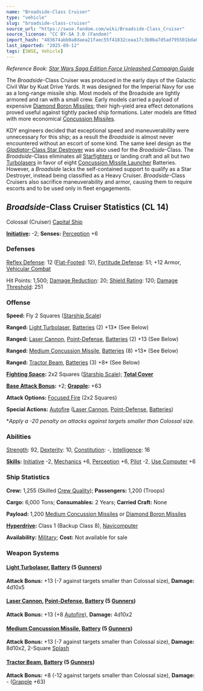 ```yaml
---
name: "Broadside-Class Cruiser"
type: "vehicle"
slug: "broadside-class-cruiser"
source_url: "https://swse.fandom.com/wiki/Broadside-Class_Cruiser"
source_license: "CC BY-SA 3.0 (Fandom)"
import_hash: "483674abb0a8daea21faec55f41832ceaa17c3b0ba7d5ad795501bda04f50cc4"
last_imported: "2025-09-12"
tags: [SWSE, Vehicle]
---
```

*Reference Book: [Star Wars Saga Edition Force Unleashed Campaign Guide](https://swse.fandom.com/wiki/Star_Wars_Saga_Edition_Force_Unleashed_Campaign_Guide)*

The *Broadside*-Class Cruiser was produced in the early days of the Galactic Civil War by Kuat Drive Yards. It was designed for the Imperial Navy for use as a long-range missile ship. Most models of the Broadside are lightly armored and ran with a small crew. Early models carried a payload of expensive [Diamond Boron Missiles](https://swse.fandom.com/wiki/Diamond_Boron_Missiles); their high-yield area effect detonations proved useful against tightly packed ship formations. Later models are fitted with more economical [Concussion Missiles](https://swse.fandom.com/wiki/Concussion_Missiles).

KDY engineers decided that exceptional speed and maneuverability were unnecessary for this ship; as a result the *Broadside* is almost never encountered without an escort of some kind. The same keel design as the [*Gladiator*-Class Star Destroyer](https://swse.fandom.com/wiki/Gladiator-Class_Star_Destroyer) was also used for the *Broadside*-Class. The *Broadside*-Class eliminates all [Starfighters](https://swse.fandom.com/wiki/Starfighters) or landing craft and all but two [Turbolasers](https://swse.fandom.com/wiki/Turbolasers) in favor of eight [Concussion Missile Launcher](https://swse.fandom.com/wiki/Concussion_Missile_Launcher) Batteries. However, a *Broadside* lacks the self-contained support to qualify as a Star Destroyer, instead being classified as a Heavy Cruiser. *Broadside*-Class Cruisers also sacrifice maneuverability and armor, causing them to require escorts and to be used only in fleet engagements.

## *Broadside*-Class Cruiser Statistics (CL 14)
Colossal (Cruiser) [Capital Ship](https://swse.fandom.com/wiki/Capital_Ship)

**[Initiative](https://swse.fandom.com/wiki/Initiative):** -2; **Senses:** [Perception](https://swse.fandom.com/wiki/Perception) +6
### Defenses
[Reflex Defense](https://swse.fandom.com/wiki/Reflex_Defense_(Vehicles)): 12 ([Flat-Footed](https://swse.fandom.com/wiki/Flat-Footed): 12), [Fortitude Defense](https://swse.fandom.com/wiki/Fortitude_Defense_(Vehicles)): 51; +12 Armor, [Vehicular Combat](https://swse.fandom.com/wiki/Vehicular_Combat)

Hit Points: 1,500; [Damage Reduction](https://swse.fandom.com/wiki/Damage_Reduction): 20; [Shield Rating](https://swse.fandom.com/wiki/Shield_Rating): 120; [Damage Threshold](https://swse.fandom.com/wiki/Damage_Threshold_(Vehicles)): 251
### Offense
**Speed:** Fly 2 Squares ([Starship Scale](https://swse.fandom.com/wiki/Starship_Scale))

**Ranged:** [Light Turbolaser](https://swse.fandom.com/wiki/Light_Turbolaser), [Batteries](https://swse.fandom.com/wiki/Weapon_Batteries) (2) +13* (See Below)

**Ranged:** [Laser Cannon](https://swse.fandom.com/wiki/Laser_Cannon), [Point-Defense](https://swse.fandom.com/wiki/Point-Defense), [Batteries](https://swse.fandom.com/wiki/Weapon_Batteries) (2) +13 (See Below)

**Ranged:** [Medium Concussion Missile](https://swse.fandom.com/wiki/Medium_Concussion_Missile), [Batteries](https://swse.fandom.com/wiki/Weapon_Batteries) (8) +13* (See Below)

**Ranged:** [Tractor Beam](https://swse.fandom.com/wiki/Tractor_Beam), [Batteries](https://swse.fandom.com/wiki/Batteries) (3) +8* (See Below)

**[Fighting Space](https://swse.fandom.com/wiki/Fighting_Space):** 2x2 Squares ([Starship Scale](https://swse.fandom.com/wiki/Starship_Scale)); **[Total Cover](https://swse.fandom.com/wiki/Total_Cover)**

**[Base Attack Bonus](https://swse.fandom.com/wiki/Base_Attack_Bonus):** +2; **[Grapple](https://swse.fandom.com/wiki/Grapple):** +63

**Attack Options:** [Focused Fire](https://swse.fandom.com/wiki/Focused_Fire) (2x2 Squares)

**Special Actions:** [Autofire](https://swse.fandom.com/wiki/Autofire_(Vehicle_Combat)) ([Laser Cannon](https://swse.fandom.com/wiki/Laser_Cannon), [Point-Defense](https://swse.fandom.com/wiki/Point-Defense), [Batteries](https://swse.fandom.com/wiki/Weapon_Batteries))

**Apply a -20 penalty on attacks against targets smaller than Colossal size.*
### Abilities
[Strength](https://swse.fandom.com/wiki/Strength): 92, [Dexterity](https://swse.fandom.com/wiki/Dexterity): 10, [Constitution](https://swse.fandom.com/wiki/Constitution): -, [Intelligence](https://swse.fandom.com/wiki/Intelligence): 16

**[Skills](https://swse.fandom.com/wiki/Skills):** [Initiative](https://swse.fandom.com/wiki/Initiative) -2, [Mechanics](https://swse.fandom.com/wiki/Mechanics) +6, [Perception](https://swse.fandom.com/wiki/Perception) +6, [Pilot](https://swse.fandom.com/wiki/Pilot) -2, [Use Computer](https://swse.fandom.com/wiki/Use_Computer) +6
### Ship Statistics
**Crew:** 1,255 (Skilled [Crew Quality](https://swse.fandom.com/wiki/Crew_Quality)); **Passengers:** 1,200 (Troops)

**Cargo:** 6,000 Tons; **Consumables:** 2 Years; **Carried Craft:** None

**Payload:** 1,200 [Medium Concussion Missiles](https://swse.fandom.com/wiki/Medium_Concussion_Missiles) or [Diamond Boron Missiles](https://swse.fandom.com/wiki/Diamond_Boron_Missiles)

**[Hyperdrive](https://swse.fandom.com/wiki/Hyperdrive):** Class 1 (Backup Class 8), [Navicomputer](https://swse.fandom.com/wiki/Navicomputer)

**Availability:** [Military](https://swse.fandom.com/wiki/Military); **Cost:** Not available for sale
### Weapon Systems
#### **[Light Turbolaser](https://swse.fandom.com/wiki/Light_Turbolaser), [Battery](https://swse.fandom.com/wiki/Weapon_Batteries) (5 [Gunners](https://swse.fandom.com/wiki/Gunners))**
**Attack Bonus:** +13 (-7 against targets smaller than Colossal size), **Damage:** 4d10x5
#### **[Laser Cannon](https://swse.fandom.com/wiki/Laser_Cannon), [Point-Defense](https://swse.fandom.com/wiki/Point-Defense), [Battery](https://swse.fandom.com/wiki/Weapon_Batteries) (5 [Gunners](https://swse.fandom.com/wiki/Gunners))**
**Attack Bonus:** +13 (+8 [Autofire](https://swse.fandom.com/wiki/Autofire_(Vehicle_Combat))), **Damage:** 4d10x2
#### **[Medium Concussion Missile](https://swse.fandom.com/wiki/Medium_Concussion_Missile), [Battery](https://swse.fandom.com/wiki/Weapon_Batteries) (5 [Gunners](https://swse.fandom.com/wiki/Gunners))**
**Attack Bonus:** +13 (-7 against targets smaller than Colossal size), **Damage:** 8d10x2, 2-Square [Splash](https://swse.fandom.com/wiki/Splash)
#### **[Tractor Beam](https://swse.fandom.com/wiki/Tractor_Beam), [Battery](https://swse.fandom.com/wiki/Battery)** **(5 [Gunners](https://swse.fandom.com/wiki/Gunners))**
**Attack Bonus:** +8 (-12 against targets smaller than Colossal size), **Damage:** - ([Grapple](https://swse.fandom.com/wiki/Grapple) +63)
